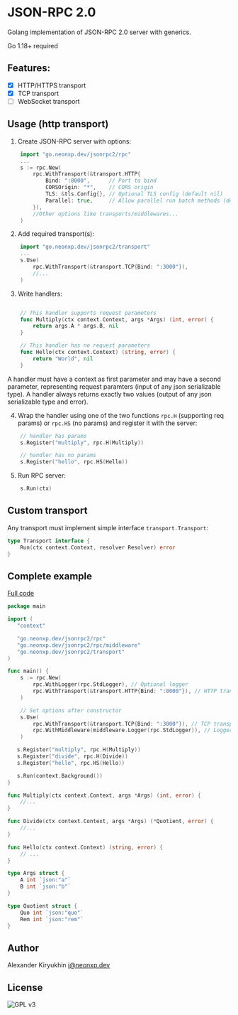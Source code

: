
# JSON-RPC 2.0

Golang implementation of JSON-RPC 2.0 server with generics.

Go 1.18+ required

## Features:

- [x] HTTP/HTTPS transport
- [x] TCP transport
- [ ] WebSocket transport

## Usage (http transport)

1. Create JSON-RPC server with options:
```go
    import "go.neonxp.dev/jsonrpc2/rpc"
    ...
    s := rpc.New(
        rpc.WithTransport(&transport.HTTP{
            Bind: ":8000",      // Port to bind
            CORSOrigin: "*",    // CORS origin
            TLS: &tls.Config{}, // Optional TLS config (default nil)
            Parallel: true,     // Allow parallel run batch methods (default false)
        }),
        //Other options like transports/middlewares...
    )
```

2. Add required transport(s):
```go
    import "go.neonxp.dev/jsonrpc2/transport"
    ...
    s.Use(
        rpc.WithTransport(&transport.TCP{Bind: ":3000"}),
        //...
    )
```

3. Write handlers:
```go

    // This handler supports request parameters
    func Multiply(ctx context.Context, args *Args) (int, error) {
        return args.A * args.B, nil
    }

    // This handler has no request parameters
    func Hello(ctx context.Context) (string, error) {
        return "World", nil
    }
```

   A handler must have a context as first parameter and may have a second parameter, representing request paramters (input of any json serializable type). A handler always returns exactly two values (output of any json serializable type and error).

4. Wrap the handler using one of the two functions `rpc.H` (supporting req params) or `rpc.HS` (no params) and register it with the server:

```go
    // handler has params
    s.Register("multiply", rpc.H(Multiply))

    // handler has no params
    s.Register("hello", rpc.HS(Hello))
```

5. Run RPC server:
```go
    s.Run(ctx)
```

## Custom transport

Any transport must implement simple interface `transport.Transport`:

```go
type Transport interface {
	Run(ctx context.Context, resolver Resolver) error
}
```

## Complete example

[Full code](/example)

```go
package main

import (
   "context"

   "go.neonxp.dev/jsonrpc2/rpc"
   "go.neonxp.dev/jsonrpc2/rpc/middleware"
   "go.neonxp.dev/jsonrpc2/transport"
)

func main() {
    s := rpc.New(
        rpc.WithLogger(rpc.StdLogger), // Optional logger
        rpc.WithTransport(&transport.HTTP{Bind: ":8000"}), // HTTP transport
    )

    // Set options after constructor
    s.Use(
        rpc.WithTransport(&transport.TCP{Bind: ":3000"}), // TCP transport
        rpc.WithMiddleware(middleware.Logger(rpc.StdLogger)), // Logger middleware
    )

   s.Register("multiply", rpc.H(Multiply))
   s.Register("divide", rpc.H(Divide))
   s.Register("hello", rpc.HS(Hello))

   s.Run(context.Background())
}

func Multiply(ctx context.Context, args *Args) (int, error) {
    //...
}

func Divide(ctx context.Context, args *Args) (*Quotient, error) {
    //...
}

func Hello(ctx context.Context) (string, error) {
	// ...
}

type Args struct {
	A int `json:"a"`
	B int `json:"b"`
}

type Quotient struct {
	Quo int `json:"quo"`
	Rem int `json:"rem"`
}

```

## Author

Alexander Kiryukhin <i@neonxp.dev>

## License

![GPL v3](https://www.gnu.org/graphics/gplv3-with-text-136x68.png)


